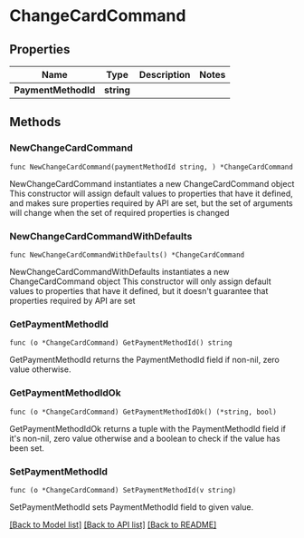 # ChangeCardCommand

## Properties

Name | Type | Description | Notes
------------ | ------------- | ------------- | -------------
**PaymentMethodId** | **string** |  | 

## Methods

### NewChangeCardCommand

`func NewChangeCardCommand(paymentMethodId string, ) *ChangeCardCommand`

NewChangeCardCommand instantiates a new ChangeCardCommand object
This constructor will assign default values to properties that have it defined,
and makes sure properties required by API are set, but the set of arguments
will change when the set of required properties is changed

### NewChangeCardCommandWithDefaults

`func NewChangeCardCommandWithDefaults() *ChangeCardCommand`

NewChangeCardCommandWithDefaults instantiates a new ChangeCardCommand object
This constructor will only assign default values to properties that have it defined,
but it doesn't guarantee that properties required by API are set

### GetPaymentMethodId

`func (o *ChangeCardCommand) GetPaymentMethodId() string`

GetPaymentMethodId returns the PaymentMethodId field if non-nil, zero value otherwise.

### GetPaymentMethodIdOk

`func (o *ChangeCardCommand) GetPaymentMethodIdOk() (*string, bool)`

GetPaymentMethodIdOk returns a tuple with the PaymentMethodId field if it's non-nil, zero value otherwise
and a boolean to check if the value has been set.

### SetPaymentMethodId

`func (o *ChangeCardCommand) SetPaymentMethodId(v string)`

SetPaymentMethodId sets PaymentMethodId field to given value.



[[Back to Model list]](../README.md#documentation-for-models) [[Back to API list]](../README.md#documentation-for-api-endpoints) [[Back to README]](../README.md)


